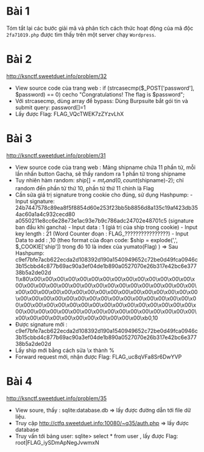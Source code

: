  
# Bài 1
Tóm tắt lại các bước giải mã và phân tích cách thức hoạt động của mã độc `2fa71019.php` được tìm thấy trên một server chạy `Wordpress`.


# Bài 2
http://ksnctf.sweetduet.info/problem/32
 - View source code của trang web :
          if (strcasecmp($_POST['password'], $password) == 0)
          cecho "Congratulations! The flag is $password";
 - Với strcasecmp, dùng array để bypass: 
   Dùng Burpsuite bắt gói tin và submit query: password[]=1
 - Lấy được Flag:  FLAG_VQcTWEK7zZYzvLhX


# Bài 3
http://ksnctf.sweetduet.info/problem/31
- View source code của trang web :
  Mảng shipname chứa 11 phần tử, mỗi lần nhấn button Gacha, sẽ thấy random ra 1 phần tử trong shipname
- Tuy nhiên hàm random: $ship[] = mt_rand(0, count($shipname)-2); chỉ random đến phần tử thứ 10, phần tử thứ 11 chính là Flag
- Cần sửa giá trị signature trong cookie cho đúng, sử dụng Hashpump:
      - Input signature: 24b7447578c89ea8f5f8854d60e253f23bb5b8856d8a135c19af423db354ac60a1a4c932cecd80
                         a0550211e8cc6e28e73e1ac93e7b9c786adc24702e48701c5 (signature ban đầu khi gancha)
      - Input data        : 1 (giá trị của ship trong cookie)
      - Input key length  : 21 (Word Counter đoạn : FLAG_????????????????)
      - Input Data to add : ,10 (theo format của đoạn code: $ship = explode(',', $_COOKIE['ship'])
                           trong đó 10 là index của yumato(Flag) )
    => Sau Hashpump:
c9ef7bfe7acb622ecda2d108392d190a1540949652c72be0d49fca0946c3b15cbbd4c877b69ac90a3ef04de1b890a0527070e26b317e42bc6e37738b5a2de02d
1\x80\x00\x00\x00\x00\x00\x00\x00\x00\x00\x00\x00\x00\x00\x00\x00\x00\x00\x00\x00\x00\x00\x00\x00\x00\x00\x00\x00\x00\x00\x00\x00\x00\x00\x00\x00\x00\x00\x00\x00\x00\x00\x00\x00\x00\x00\x00\x00\x00\x00\x00\x00\x00\x00\x00\x00\x00\x00\x00\x00\x00\x00\x00\x00\x00\x00\x00\x00\x00\x00\x00\x00\x00\x00\x00\x00\x00\x00\x00\x00\x00\x00\x00\x00\x00\x00\x00\x00\x00\x00\x00\x00\x00\x00\x00\x00\x00\x00\x00\x00\x00\x00\x00\x00\x00\xb0,10
- Được signature mới : c9ef7bfe7acb622ecda2d108392d190a1540949652c72be0d49fca0946c3b15cbbd4c877b69ac90a3ef04de1b890a0527070e26b317e42bc6e37738b5a2de02d
- Lấy ship mới bằng cách sửa \x thành %
- Forward request mới, nhận được Flag:
               FLAG_uc8qVFa8Sr6DwYVP

        
# Bài 4
http://ksnctf.sweetduet.info/problem/35
- View soure, thấy : sqlite:database.db => lấy được đường dẫn tới file dữ liệu.
- Truy cập http://ctfq.sweetduet.info:10080/~q35/auth.php => lấy được database
- Truy vấn tới bảng user:
      sqlite> select * from user , lấy được Flag:
      root|FLAG_iySDmApNegJvwmxN
